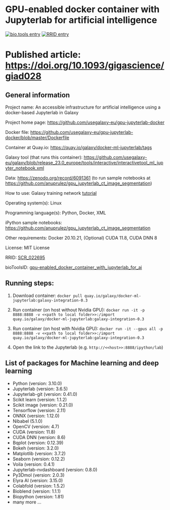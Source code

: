 # GPU-enabled docker container with Jupyterlab for artificial intelligence

[![bio.tools entry](https://img.shields.io/badge/bio.tools-gpu-enabled_docker_container_with_jupyterlab_for_ai.svg)](https://bio.tools/gpu-enabled_docker_container_with_jupyterlab_for_ai) [![RRID entry](https://img.shields.io/badge/RRID-SCR_022695-blue.svg)](https://scicrunch.org/resources/about/registry/SCR_022695)

# Published article: https://doi.org/10.1093/gigascience/giad028

## General information

Project name: An accessible infrastructure for artificial intelligence using a docker-based Jupyterlab in Galaxy

Project home page: https://github.com/usegalaxy-eu/gpu-jupyterlab-docker

Docker file: https://github.com/usegalaxy-eu/gpu-jupyterlab-docker/blob/master/Dockerfile

Container at Quay.io: https://quay.io/galaxy/docker-ml-jupyterlab/tags

Galaxy tool (that runs this container): https://github.com/usegalaxy-eu/galaxy/blob/release_23.0_europe/tools/interactive/interactivetool_ml_jupyter_notebook.xml

Data: https://zenodo.org/record/6091361 (to run sample notebooks at https://github.com/anuprulez/gpu_jupyterlab_ct_image_segmentation)

How to use: Galaxy training network [tutorial](https://training.galaxyproject.org/training-material/topics/statistics/tutorials/gpu_jupyter_lab/tutorial.html)

Operating system(s): Linux

Programming language(s): Python, Docker, XML

iPython sample notebooks: https://github.com/anuprulez/gpu_jupyterlab_ct_image_segmentation

Other requirements: Docker 20.10.21, (Optional) CUDA 11.8, CUDA DNN 8

License: MIT License

RRID: [SCR_022695](https://scicrunch.org/resources/about/registry/SCR_022695)

bioToolsID: [gpu-enabled_docker_container_with_jupyterlab_for_ai](https://bio.tools/gpu-enabled_docker_container_with_jupyterlab_for_ai)


## Running steps:

1. Download container: `docker pull quay.io/galaxy/docker-ml-jupyterlab:galaxy-integration-0.3`

2. Run container (on host without Nvidia GPU): `docker run -it -p 8888:8888 -v <<path to local folder>>:/import quay.io/galaxy/docker-ml-jupyterlab:galaxy-integration-0.3`

3. Run container (on host with Nvidia GPU): `docker run -it --gpus all -p 8888:8888 -v <<path to local folder>>:/import quay.io/galaxy/docker-ml-jupyterlab:galaxy-integration-0.3`

4. Open the link to the Jupyterlab (e.g. `http://<<host>>:8888/ipython/lab`)

## List of packages for Machine learning and deep learning

- Python (version: 3.10.0)
- Jupyterlab (version: 3.6.5)
- Jupyterlab-git (version: 0.41.0)
- Scikit learn (version: 1.1.2)
- Scikit image (version: 0.21.0)
- Tensorflow (version: 2.11)
- ONNX (version: 1.12.0)
- Nibabel (5.1.0)
- OpenCV (version: 4.7)
- CUDA (version: 11.8)
- CUDA DNN (version: 8.6)
- Bqplot (version: 0.12.39)
- Bokeh (version: 3.2.0)
- Matplotlib (version: 3.7.2)
- Seaborn (version: 0.12.2)
- Voila (version: 0.4.1)
- Jupyterlab-nvdashboard (version: 0.8.0)
- Py3Dmol (version: 2.0.3)
- Elyra AI (version: 3.15.0)
- Colabfold (version: 1.5.2)
- Bioblend (version: 1.1.1)
- Biopython (version: 1.81)
- many more ...
